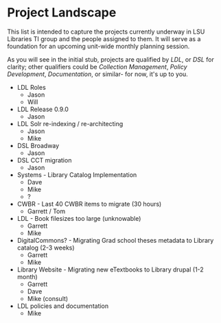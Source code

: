 # Project Landscape
This list is intended to capture the projects currently underway in LSU Libraries TI group and the people assigned to them.
It will serve as a foundation for an upcoming unit-wide monthly planning session.

As you will see in the initial stub, projects are qualified by *LDL*, or *DSL* for clarity; other qualifiers could be *Collection Management*, *Policy Development*, *Documentation*, or similar- for now, it's up to you.

- LDL Roles
  - Jason
  - Will
- LDL Release 0.9.0
  - Jason
- LDL Solr re-indexing / re-architecting
  - Jason
  - Mike
- DSL Broadway
  - Jason
- DSL CCT migration
  - Jason
- Systems - Library Catalog Implementation
  - Dave
  - Mike
  - ?
- CWBR - Last 40 CWBR items to migrate  (30 hours)
  - Garrett / Tom
- LDL - Book filesizes too large (unknowable)
  - Garrett
  - Mike
- DigitalCommons? - Migrating Grad school theses metadata to Library catalog (2-3 weeks)
  - Garrett
  - Mike  
- Library Website - Migrating new eTextbooks to Library drupal (1-2 month)
  - Garrett
  - Dave
  - Mike (consult)
- LDL policies and documentation
  - Mike
